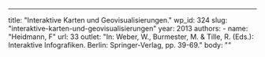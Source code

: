 ---
  title: "Interaktive Karten und Geovisualisierungen."
  wp_id: 324
  slug: "interaktive-karten-und-geovisualisierungen"
  year: 2013
  authors: 
    - 
      name: "Heidmann, F"
      url: 33
  outlet: "In: Weber, W., Burmester, M. & Tille, R. (Eds.): Interaktive Infografiken. Berlin: Springer-Verlag, pp. 39-69."
  body: ""

